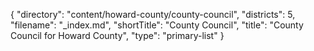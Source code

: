 {
  "directory": "content/howard-county/county-council",
  "districts": 5,
  "filename": "_index.md",
  "shortTitle": "County Council",
  "title": "County Council for Howard County",
  "type": "primary-list"
}
